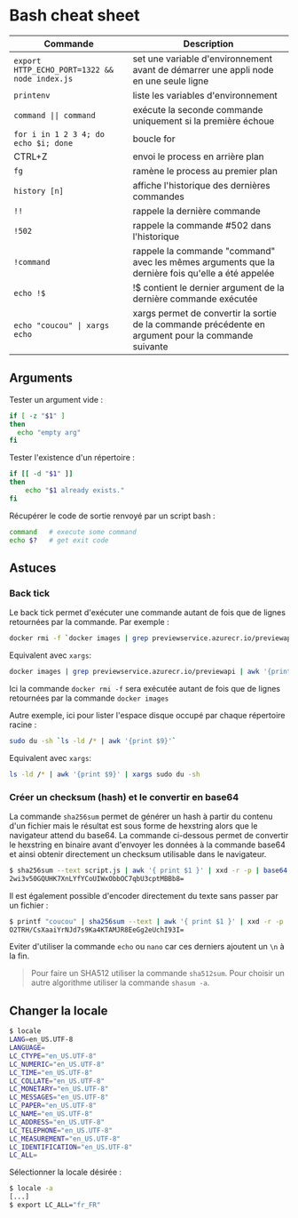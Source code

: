 # Bash cheat sheet

Commande | Description
--- | ---
`export HTTP_ECHO_PORT=1322 && node index.js` | set une variable d'environnement avant de démarrer une appli node en une seule ligne
`printenv` | liste les variables d'environnement
`command \|\| command` | exécute la seconde commande uniquement si la première échoue
`for i in 1 2 3 4; do echo $i; done` | boucle for
CTRL+Z | envoi le process en arrière plan
`fg` | ramène le process au premier plan
`history [n]` | affiche l'historique des dernières commandes
`!!` | rappele la dernière commande
`!502` | rappele la commande #502 dans l'historique
`!command` | rappele la commande "command" avec les mêmes arguments que la dernière fois qu'elle a été appelée
`echo !$` | !$ contient le dernier argument de la dernière commande exécutée
`echo "coucou" \| xargs echo` | xargs permet de convertir la sortie de la commande précédente en argument pour la commande suivante

## Arguments

Tester un argument vide :

```bash
if [ -z "$1" ] 
then
  echo "empty arg"
fi
```

Tester l'existence d'un répertoire :

```bash
if [[ -d "$1" ]]
then
    echo "$1 already exists."
fi
```

Récupérer le code de sortie renvoyé par un script bash :

```bash
command   # execute some command
echo $?   # get exit code
```

## Astuces

### Back tick

Le back tick permet d'exécuter une commande autant de fois que de lignes retournées par la commande. Par exemple :

```bash
docker rmi -f `docker images | grep previewservice.azurecr.io/previewapi | awk '{print $3}'`
```

Equivalent avec `xargs`:

```bash
docker images | grep previewservice.azurecr.io/previewapi | awk '{print $3}' | xargs docker rmi -f
```

Ici la commande `docker rmi -f` sera exécutée autant de fois que de lignes retournées par la commande `docker images`

Autre exemple, ici pour lister l'espace disque occupé par chaque répertoire racine :

```bash
sudo du -sh `ls -ld /* | awk '{print $9}'`
```

Equivalent avec `xargs`:

```bash
ls -ld /* | awk '{print $9}' | xargs sudo du -sh
```

### Créer un checksum (hash) et le convertir en base64

La commande `sha256sum` permet de générer un hash à partir du contenu d'un fichier mais le résultat est sous forme de hexstring alors que le navigateur attend du base64. La commande ci-dessous permet de convertir le hexstring en binaire avant d'envoyer les données à la commande base64 et ainsi obtenir directement un checksum utilisable dans le navigateur.

```bash
$ sha256sum --text script.js | awk '{ print $1 }' | xxd -r -p | base64
2wi3v50GQUHK7XnLYfYCoUIWxObbOC7qbU3cptMBBb8=
```

Il est également possible d'encoder directement du texte sans passer par un fichier :

```bash
$ printf "coucou" | sha256sum --text | awk '{ print $1 }' | xxd -r -p | base64
O2TRH/CsXaaiYrNJd7s9Ka4KTAMJR8EeGg2eUchI93I=
```

Eviter d'utiliser la commande `echo` ou `nano` car ces derniers ajoutent un `\n` à la fin.

> Pour faire un SHA512 utiliser la commande `sha512sum`. Pour choisir un autre algorithme utiliser la commande `shasum -a`.

## Changer la locale

```bash
$ locale
LANG=en_US.UTF-8
LANGUAGE=
LC_CTYPE="en_US.UTF-8"
LC_NUMERIC="en_US.UTF-8"
LC_TIME="en_US.UTF-8"
LC_COLLATE="en_US.UTF-8"
LC_MONETARY="en_US.UTF-8"
LC_MESSAGES="en_US.UTF-8"
LC_PAPER="en_US.UTF-8"
LC_NAME="en_US.UTF-8"
LC_ADDRESS="en_US.UTF-8"
LC_TELEPHONE="en_US.UTF-8"
LC_MEASUREMENT="en_US.UTF-8"
LC_IDENTIFICATION="en_US.UTF-8"
LC_ALL=
```
Sélectionner la locale désirée :

```bash
$ locale -a
[...]
$ export LC_ALL="fr_FR"
```

